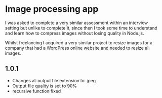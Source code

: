 # Image processing app

I was asked to complete a very similar assessment within an interview setting but unlike to complete it, since then I took some time to understand and learn how to compress images without losing quality in Node.js.
 
Whilst freelancing I acquired a very similar project to resize images for a company that had a WordPress online website and needed to resize all images.

## 1.0.1

- Changes all output file extension to .jpeg
- Output file quality is set to 90%
- recursive function fixed
